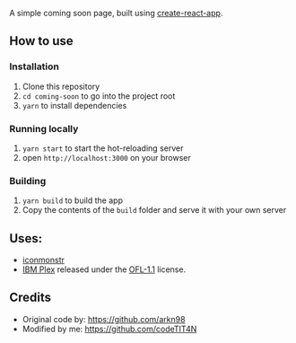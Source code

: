 A simple coming soon page, built using [create-react-app](https://github.com/facebook/create-react-app).

## How to use

### Installation

1. Clone this repository
2. `cd coming-soon` to go into the project root
3. `yarn` to install dependencies

### Running locally

1. `yarn start` to start the hot-reloading server
2. open `http://localhost:3000` on your browser

### Building

1. `yarn build` to build the app
2. Copy the contents of the `build` folder and serve it with your own server

## Uses: 
 - [iconmonstr](https://iconmonstr.com/)
 - [IBM Plex](https://github.com/IBM/plex) released under the [OFL-1.1](https://github.com/IBM/plex/blob/master/LICENSE.txt) license.

 ## Credits
- Original code by: https://github.com/arkn98
- Modified by me: https://github.com/codeTIT4N